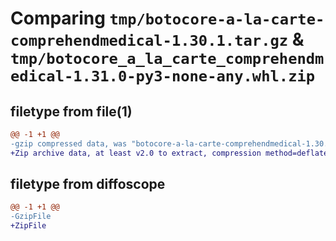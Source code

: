 # Comparing `tmp/botocore-a-la-carte-comprehendmedical-1.30.1.tar.gz` & `tmp/botocore_a_la_carte_comprehendmedical-1.31.0-py3-none-any.whl.zip`

## filetype from file(1)

```diff
@@ -1 +1 @@
-gzip compressed data, was "botocore-a-la-carte-comprehendmedical-1.30.1.tar", last modified: Thu Jul  6 01:44:54 2023, max compression
+Zip archive data, at least v2.0 to extract, compression method=deflate
```

## filetype from diffoscope

```diff
@@ -1 +1 @@
-GzipFile
+ZipFile
```

